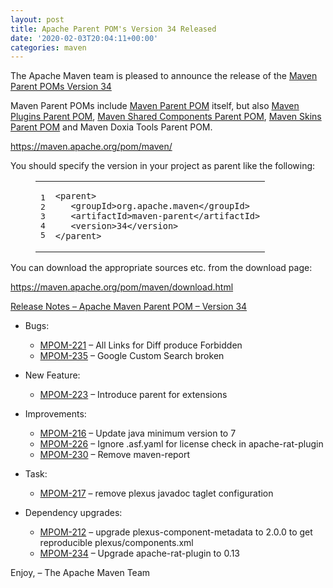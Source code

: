 ```yaml
---
layout: post
title: Apache Parent POM's Version 34 Released
date: '2020-02-03T20:04:11+00:00'
categories: maven
---
```

<div class="entry-content"><p>The Apache Maven team is pleased to announce the release of the
<a href="https://maven.apache.org/pom/maven/">Maven Parent POMs Version 34</a></p>

<p>Maven Parent POMs include <a href="https://maven.apache.org/pom/maven/">Maven Parent POM</a>
 itself, but also <a href="https://maven.apache.org/pom/maven/maven-plugins/">Maven Plugins Parent POM</a>,
<a href="https://maven.apache.org/pom/maven/maven-shared-components/">Maven Shared Components Parent POM</a>,
<a href="https://maven.apache.org/pom/maven/maven-skins/">Maven Skins Parent POM</a> and
Maven Doxia Tools Parent POM.</p>

<p><a href="https://maven.apache.org/pom/maven/">https://maven.apache.org/pom/maven/</a></p>

<p>You should specify the version in your project as parent like the following:</p>

<figure class='code'><figcaption><span></span></figcaption><div class="highlight"><table><tr><td class="gutter"><pre class="line-numbers"><span class='line-number'>1</span>
<span class='line-number'>2</span>
<span class='line-number'>3</span>
<span class='line-number'>4</span>
<span class='line-number'>5</span>
</pre></td><td class='code'><pre><code class='xml'><span class='line'><span class="nt">&lt;parent&gt;</span>
</span><span class='line'>   <span class="nt">&lt;groupId&gt;</span>org.apache.maven<span class="nt">&lt;/groupId&gt;</span>
</span><span class='line'>   <span class="nt">&lt;artifactId&gt;</span>maven-parent<span class="nt">&lt;/artifactId&gt;</span>
</span><span class='line'>   <span class="nt">&lt;version&gt;</span>34<span class="nt">&lt;/version&gt;</span>
</span><span class='line'><span class="nt">&lt;/parent&gt;</span>
</span></code></pre></td></tr></table></div></figure>


<p>You can download the appropriate sources etc. from the download page:</p>

<p><a href="https://maven.apache.org/pom/maven/download.html">https://maven.apache.org/pom/maven/download.html</a></p>

<!-- more -->


<p><a href="https://issues.apache.org/jira/secure/ReleaseNote.jspa?projectId=12311250&amp;version=12343766">Release Notes &ndash; Apache Maven Parent POM &ndash; Version 34</a></p>

<ul>
<li><p>Bugs:</p>

<ul>
<li><a href="https://issues.apache.org/jira/browse/MPOM-221">MPOM-221</a> &ndash; All Links for Diff produce Forbidden</li>
<li><a href="https://issues.apache.org/jira/browse/MPOM-235">MPOM-235</a> &ndash; Google Custom Search broken</li>
</ul>
</li>
<li><p>New Feature:</p>

<ul>
<li><a href="https://issues.apache.org/jira/browse/MPOM-223">MPOM-223</a> &ndash; Introduce parent for extensions</li>
</ul>
</li>
<li><p>Improvements:</p>

<ul>
<li><a href="https://issues.apache.org/jira/browse/MPOM-216">MPOM-216</a> &ndash; Update java minimum version to 7</li>
<li><a href="https://issues.apache.org/jira/browse/MPOM-226">MPOM-226</a> &ndash; Ignore .asf.yaml for license check in apache-rat-plugin</li>
<li><a href="https://issues.apache.org/jira/browse/MPOM-230">MPOM-230</a> &ndash; Remove maven-report</li>
</ul>
</li>
<li><p>Task:</p>

<ul>
<li><a href="https://issues.apache.org/jira/browse/MPOM-217">MPOM-217</a> &ndash; remove plexus javadoc taglet configuration</li>
</ul>
</li>
<li><p>Dependency upgrades:</p>

<ul>
<li><a href="https://issues.apache.org/jira/browse/MPOM-212">MPOM-212</a> &ndash; upgrade plexus-component-metadata to 2.0.0 to get reproducible plexus/components.xml</li>
<li><a href="https://issues.apache.org/jira/browse/MPOM-234">MPOM-234</a> &ndash; Upgrade apache-rat-plugin to 0.13</li>
</ul>
</li>
</ul>


<p>Enjoy,
&ndash; The Apache Maven Team</p>
</div>
